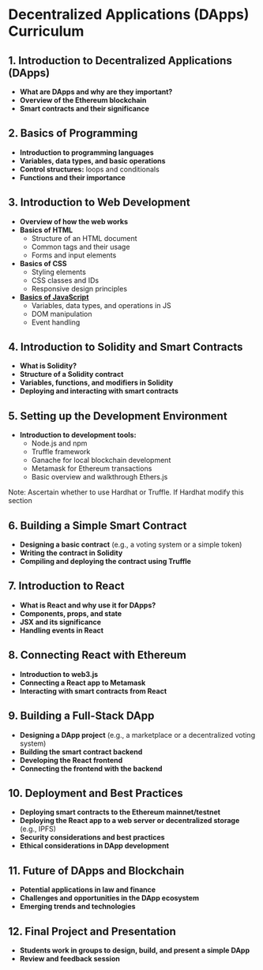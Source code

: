 # Decentralized Applications (DApps) Curriculum

## 1. Introduction to Decentralized Applications (DApps)

- **What are DApps and why are they important?**
- **Overview of the Ethereum blockchain**
- **Smart contracts and their significance**

## 2. Basics of Programming

- **Introduction to programming languages**
- **Variables, data types, and basic operations**
- **Control structures:** loops and conditionals
- **Functions and their importance**

## 3. Introduction to Web Development

- **Overview of how the web works**
- **Basics of HTML**
  - Structure of an HTML document
  - Common tags and their usage
  - Forms and input elements
- **Basics of CSS**
  - Styling elements
  - CSS classes and IDs
  - Responsive design principles
- **[Basics of JavaScript](./javascript.md)**
  - Variables, data types, and operations in JS
  - DOM manipulation
  - Event handling

## 4. Introduction to Solidity and Smart Contracts

- **What is Solidity?**
- **Structure of a Solidity contract**
- **Variables, functions, and modifiers in Solidity**
- **Deploying and interacting with smart contracts**

## 5. Setting up the Development Environment

- **Introduction to development tools:**
  - Node.js and npm
  - Truffle framework
  - Ganache for local blockchain development
  - Metamask for Ethereum transactions
  - Basic overview and walkthrough Ethers.js

Note: Ascertain whether to use Hardhat or Truffle. If Hardhat modify this section

## 6. Building a Simple Smart Contract

- **Designing a basic contract** (e.g., a voting system or a simple token)
- **Writing the contract in Solidity**
- **Compiling and deploying the contract using Truffle**

## 7. Introduction to React

- **What is React and why use it for DApps?**
- **Components, props, and state**
- **JSX and its significance**
- **Handling events in React**

## 8. Connecting React with Ethereum

- **Introduction to web3.js**
- **Connecting a React app to Metamask**
- **Interacting with smart contracts from React**

## 9. Building a Full-Stack DApp

- **Designing a DApp project** (e.g., a marketplace or a decentralized voting system)
- **Building the smart contract backend**
- **Developing the React frontend**
- **Connecting the frontend with the backend**

## 10. Deployment and Best Practices

- **Deploying smart contracts to the Ethereum mainnet/testnet**
- **Deploying the React app to a web server or decentralized storage** (e.g., IPFS)
- **Security considerations and best practices**
- **Ethical considerations in DApp development**

## 11. Future of DApps and Blockchain

- **Potential applications in law and finance**
- **Challenges and opportunities in the DApp ecosystem**
- **Emerging trends and technologies**

## 12. Final Project and Presentation

- **Students work in groups to design, build, and present a simple DApp**
- **Review and feedback session**
